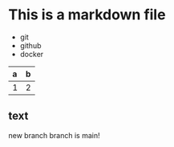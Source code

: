 # This is a markdown file

- git
- github
- docker

|a|b|
|:-|:-|
|1|2|

## text

new branch
branch is main!
